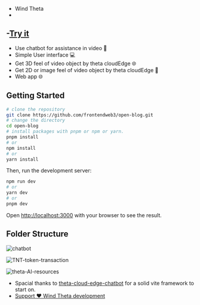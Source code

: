 - Wind Theta
-
-[Try it](https://wind-theta-6w487pakx-jerryblesseds-projects.vercel.app/)
-
- Use chatbot for assistance in video 🤖
- Simple User interface 💻
- Get 3D feel of video object by theta cloudEdge 🌐
- Get 2D or image feel of video object by theta cloudEdge 🎨
- Web app 🌐

## Getting Started

```bash
# clone the repository
git clone https://github.com/frontendweb3/open-blog.git
# change the directory
cd open-blog
# install packages with pnpm or npm or yarn.
pnpm install
# or
npm install
# or
yarn install
```

Then, run the development server:

```bash
npm run dev
# or
yarn dev
# or
pnpm dev
```

Open [http://localhost:3000](http://localhost:3000) with your browser to see the result.

## Folder Structure


![chatbot](https://i.ibb.co/9W7gKzY/chatbot.png)

![TNT-token-transaction](https://i.ibb.co/59RyBF8/TNT-token-transaction.png)

![theta-AI-resources](https://i.ibb.co/28TxhnY/theta-AI-resources.png)


- Spacial thanks to [theta-cloud-edge-chatbot](https://github.com/thetatoken/theta-edgecloud-chatbot-example) for a solid vite framework to start on.
- [Support ❤️ Wind Theta development](https://paystack.com/pay/k5d081jhak)
